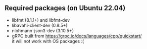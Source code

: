 ## Required packages (on Ubuntu 22.04)

- libfmt (8.1.1+) and libfmt-dev
- libavahi-client-dev (0.8.5+)
- nlohmann-json3-dev (3.10.5+)
- gRPC built from https://grpc.io/docs/languages/cpp/quickstart/ <br /> it will not work with OS packages :(